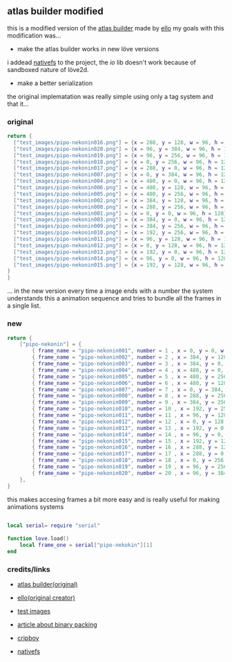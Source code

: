 ## atlas builder modified 

this is a modified version of the [atlas builder](https://github.com/elloramir/packer) made by [ello](https://github.com/elloramir?tab=repositories)
my goals with this modification was...

- make the atlas builder works in new löve versions

i addead [nativefs](https://github.com/EngineerSmith/nativefs) to the project, the *io* lib doesn't work
because of sandboxed nature of löve2d.

- make a better serialization

the original implematation was really simple using only a tag system and that it...

### original
```lua
return {
  ["test_images/pipo-nekonin016.png"] = {x = 288, y = 128, w = 96, h = 128},
  ["test_images/pipo-nekonin020.png"] = {x = 96, y = 384, w = 96, h = 128},
  ["test_images/pipo-nekonin019.png"] = {x = 96, y = 256, w = 96, h = 128},
  ["test_images/pipo-nekonin018.png"] = {x = 0, y = 256, w = 96, h = 128},
  ["test_images/pipo-nekonin017.png"] = {x = 288, y = 0, w = 96, h = 128},
  ["test_images/pipo-nekonin007.png"] = {x = 0, y = 384, w = 96, h = 128},
  ["test_images/pipo-nekonin004.png"] = {x = 480, y = 0, w = 96, h = 128},
  ["test_images/pipo-nekonin006.png"] = {x = 480, y = 128, w = 96, h = 128},
  ["test_images/pipo-nekonin005.png"] = {x = 480, y = 256, w = 96, h = 128},
  ["test_images/pipo-nekonin002.png"] = {x = 384, y = 128, w = 96, h = 128},
  ["test_images/pipo-nekonin008.png"] = {x = 288, y = 256, w = 96, h = 128},
  ["test_images/pipo-nekonin001.png"] = {x = 0, y = 0, w = 96, h = 128},
  ["test_images/pipo-nekonin003.png"] = {x = 384, y = 0, w = 96, h = 128},
  ["test_images/pipo-nekonin009.png"] = {x = 384, y = 256, w = 96, h = 128},
  ["test_images/pipo-nekonin010.png"] = {x = 192, y = 256, w = 96, h = 128},
  ["test_images/pipo-nekonin011.png"] = {x = 96, y = 128, w = 96, h = 128},
  ["test_images/pipo-nekonin012.png"] = {x = 0, y = 128, w = 96, h = 128},
  ["test_images/pipo-nekonin013.png"] = {x = 192, y = 0, w = 96, h = 128},
  ["test_images/pipo-nekonin014.png"] = {x = 96, y = 0, w = 96, h = 128},
  ["test_images/pipo-nekonin015.png"] = {x = 192, y = 128, w = 96, h = 128},
}
}
```

... in the new version every time a image ends with a number the system understands this a animation sequence
and tries to bundle all the frames in a single list.

### new 
```lua
return {
	["pipo-nekonin"] = {
		{ frame_name = "pipo-nekonin001", number = 1 , x = 0, y = 0, w = 96, h = 128 },
		{ frame_name = "pipo-nekonin002", number = 2 , x = 384, y = 128, w = 96, h = 128 },
		{ frame_name = "pipo-nekonin003", number = 3 , x = 384, y = 0, w = 96, h = 128 },
		{ frame_name = "pipo-nekonin004", number = 4 , x = 480, y = 0, w = 96, h = 128 },
		{ frame_name = "pipo-nekonin005", number = 5 , x = 480, y = 256, w = 96, h = 128 },
		{ frame_name = "pipo-nekonin006", number = 6 , x = 480, y = 128, w = 96, h = 128 },
		{ frame_name = "pipo-nekonin007", number = 7 , x = 0, y = 384, w = 96, h = 128 },
		{ frame_name = "pipo-nekonin008", number = 8 , x = 288, y = 256, w = 96, h = 128 },
		{ frame_name = "pipo-nekonin009", number = 9 , x = 384, y = 256, w = 96, h = 128 },
		{ frame_name = "pipo-nekonin010", number = 10 , x = 192, y = 256, w = 96, h = 128 },
		{ frame_name = "pipo-nekonin011", number = 11 , x = 96, y = 128, w = 96, h = 128 },
		{ frame_name = "pipo-nekonin012", number = 12 , x = 0, y = 128, w = 96, h = 128 },
		{ frame_name = "pipo-nekonin013", number = 13 , x = 192, y = 0, w = 96, h = 128 },
		{ frame_name = "pipo-nekonin014", number = 14 , x = 96, y = 0, w = 96, h = 128 },
		{ frame_name = "pipo-nekonin015", number = 15 , x = 192, y = 128, w = 96, h = 128 },
		{ frame_name = "pipo-nekonin016", number = 16 , x = 288, y = 128, w = 96, h = 128 },
		{ frame_name = "pipo-nekonin017", number = 17 , x = 288, y = 0, w = 96, h = 128 },
		{ frame_name = "pipo-nekonin018", number = 18 , x = 0, y = 256, w = 96, h = 128 },
		{ frame_name = "pipo-nekonin019", number = 19 , x = 96, y = 256, w = 96, h = 128 },
		{ frame_name = "pipo-nekonin020", number = 20 , x = 96, y = 384, w = 96, h = 128 },
	},
}
```

this makes accesing frames a bit more easy and is really useful for making animations systems

```lua
	
local serial= require "serial"
	
function love.load()
	local frame_one = serial["pipo-nekokin"][1]
end 

```

### credits/links

- [atlas builder(original)](https://github.com/elloramir/packer)
- [ello(original creator)](https://github.com/elloramir?tab=repositories)

- [test images](https://pipoya.itch.io/pipoya-free-rpg-character-sprites-nekonin)
- [article about binary packing](https://codeincomplete.com/articles/bin-packing/)
- [cripboy](https://github.com/cripboy)
- [nativefs](https://github.com/EngineerSmith/nativefs)
